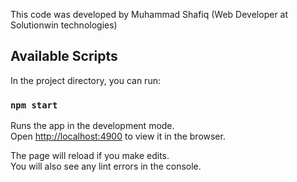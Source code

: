 This code was developed by Muhammad Shafiq (Web Developer at Solutionwin technologies)

## Available Scripts

In the project directory, you can run:

### `npm start`

Runs the app in the development mode.<br>
Open [http://localhost:4900](http://localhost:4900) to view it in the browser.

The page will reload if you make edits.<br>
You will also see any lint errors in the console.
